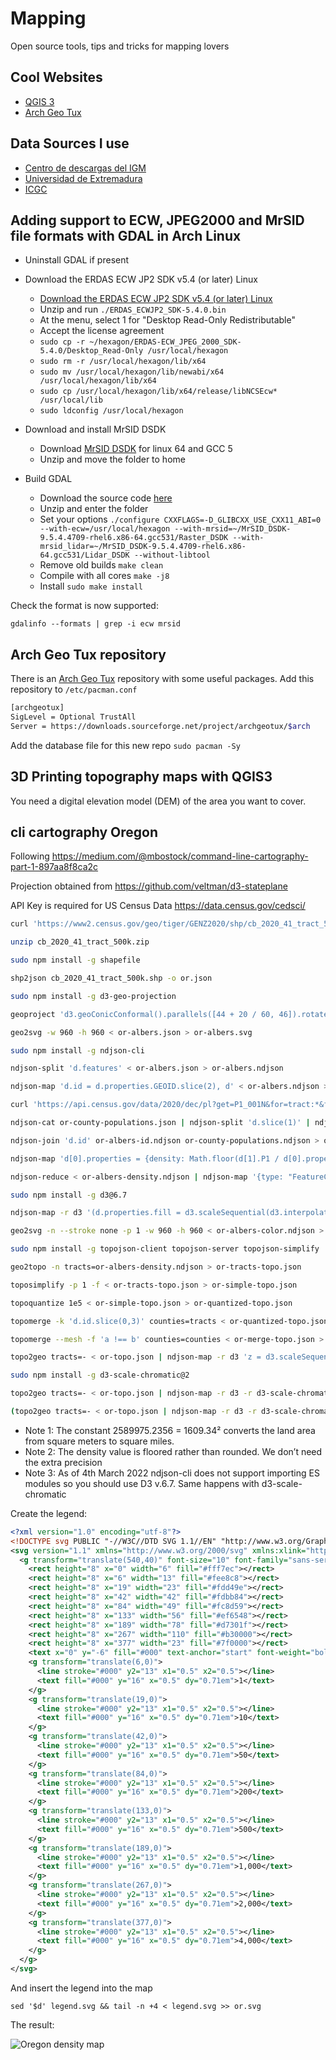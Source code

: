 # Mapping

Open source tools, tips and tricks for mapping lovers

## Cool Websites

- [QGIS 3](https://www.qgis.org/en/site/)
- [Arch Geo Tux](https://archgeotux.sourceforge.io/)

## Data Sources I use

- [Centro de descargas del IGM](http://centrodedescargas.cnig.es/CentroDescargas/)
- [Universidad de Extremadura](http://secad.unex.es/conocimiento/)
- [ICGC](https://www.icgc.cat/Descarregues)

## Adding support to ECW, JPEG2000 and MrSID file formats with GDAL in Arch Linux

- Uninstall GDAL if present

- Download the ERDAS ECW JP2 SDK v5.4 (or later) Linux
  - [Download the ERDAS ECW JP2 SDK v5.4 (or later) Linux](https://download.hexagongeospatial.com/downloads/ecw/erdas-ecw-jp2-sdk-v5-4-linux?result=true)
  - Unzip and run `./ERDAS_ECWJP2_SDK-5.4.0.bin`
  - At the menu, select 1 for "Desktop Read-Only Redistributable"
  - Accept the license agreement 
  - `sudo cp -r ~/hexagon/ERDAS-ECW_JPEG_2000_SDK-5.4.0/Desktop_Read-Only /usr/local/hexagon`
  - `sudo rm -r /usr/local/hexagon/lib/x64`
  - `sudo mv /usr/local/hexagon/lib/newabi/x64 /usr/local/hexagon/lib/x64`
  - `sudo cp /usr/local/hexagon/lib/x64/release/libNCSEcw* /usr/local/lib`
  - `sudo ldconfig /usr/local/hexagon`

- Download and install MrSID DSDK
  - Download [MrSID DSDK](https://www.extensis.com/support/developers) for linux 64 and GCC 5
  - Unzip and move the folder to home

- Build GDAL
  -  Download the source code [here](https://trac.osgeo.org/gdal/wiki/DownloadSource)
  -  Unzip and enter the folder
  -  Set your options `./configure CXXFLAGS=-D_GLIBCXX_USE_CXX11_ABI=0 --with-ecw=/usr/local/hexagon --with-mrsid=~/MrSID_DSDK-9.5.4.4709-rhel6.x86-64.gcc531/Raster_DSDK --with-mrsid_lidar=~/MrSID_DSDK-9.5.4.4709-rhel6.x86-64.gcc531/Lidar_DSDK --without-libtool`
  -  Remove old builds `make clean`
  -  Compile with all cores `make -j8`
  -  Install `sudo make install`

 Check the format is now supported:

`gdalinfo --formats | grep -i ecw mrsid`

## Arch Geo Tux repository

There is an [Arch Geo Tux](https://archgeotux.sourceforge.io/) repository with some useful packages. Add this repository to `/etc/pacman.conf`

```bash
[archgeotux]
SigLevel = Optional TrustAll
Server = https://downloads.sourceforge.net/project/archgeotux/$arch
```

Add the database file for this new repo `sudo pacman -Sy`

## 3D Printing topography maps with QGIS3

You need a digital elevation model (DEM) of the area you want to cover.

## cli cartography Oregon

Following <https://medium.com/@mbostock/command-line-cartography-part-1-897aa8f8ca2c>

Projection obtained from <https://github.com/veltman/d3-stateplane>

API Key is required for US Census Data https://data.census.gov/cedsci/

```bash
curl 'https://www2.census.gov/geo/tiger/GENZ2020/shp/cb_2020_41_tract_500k.zip' -o cb_2020_41_tract_500k.zip

unzip cb_2020_41_tract_500k.zip

sudo npm install -g shapefile

shp2json cb_2020_41_tract_500k.shp -o or.json

sudo npm install -g d3-geo-projection

geoproject 'd3.geoConicConformal().parallels([44 + 20 / 60, 46]).rotate([120 + 30 / 60, 0]).fitSize([960, 960], d)' < or.json > or-albers.json

geo2svg -w 960 -h 960 < or-albers.json > or-albers.svg

sudo npm install -g ndjson-cli

ndjson-split 'd.features' < or-albers.json > or-albers.ndjson

ndjson-map 'd.id = d.properties.GEOID.slice(2), d' < or-albers.ndjson > or-albers-id.ndjson

curl 'https://api.census.gov/data/2020/dec/pl?get=P1_001N&for=tract:*&for=county:*&in=state:41&key=c925e274479a21b29ebd41d4e86516edfa1cd9efERASETHIS' -o or-county-populations.json

ndjson-cat or-county-populations.json | ndjson-split 'd.slice(1)' | ndjson-map '{id: d[2]+d[3],P1: +d[0]}' > or-county-populations.ndjson

ndjson-join 'd.id' or-albers-id.ndjson or-county-populations.ndjson > or-albers-join.ndjson

ndjson-map 'd[0].properties = {density: Math.floor(d[1].P1 / d[0].properties.ALAND * 2589975.2356)}, d[0]' < or-albers-join.ndjson > or-albers-density.ndjson

ndjson-reduce < or-albers-density.ndjson | ndjson-map '{type: "FeatureCollection", features: d}' > or-albers-density.json

sudo npm install -g d3@6.7

ndjson-map -r d3 '(d.properties.fill = d3.scaleSequential(d3.interpolateViridis).domain([0, 4000])(d.properties.density), d)' < or-albers-density.ndjson > or-albers-color.ndjson

geo2svg -n --stroke none -p 1 -w 960 -h 960 < or-albers-color.ndjson > or-albers-color.svg

sudo npm install -g topojson-client topojson-server topojson-simplify

geo2topo -n tracts=or-albers-density.ndjson > or-tracts-topo.json

toposimplify -p 1 -f < or-tracts-topo.json > or-simple-topo.json

topoquantize 1e5 < or-simple-topo.json > or-quantized-topo.json

topomerge -k 'd.id.slice(0,3)' counties=tracts < or-quantized-topo.json > or-merge-topo.json

topomerge --mesh -f 'a !== b' counties=counties < or-merge-topo.json > or-topo.json

topo2geo tracts=- < or-topo.json | ndjson-map -r d3 'z = d3.scaleSequential(d3.interpolateViridis).domain([0,4000]),d.features.forEach(f => f.properties.fill = z(f.properties.density)),d' | ndjson-split 'd.features' | geo2svg -n --stroke none -p 1 -w 960 -h 960 > or-tracts-color.svg

sudo npm install -g d3-scale-chromatic@2

topo2geo tracts=- < or-topo.json | ndjson-map -r d3 -r d3-scale-chromatic 'z = d3.scaleThreshold().domain([1, 10, 50, 200, 500, 1000, 2000, 4000]).range(d3.schemeOrRd[9]),d.features.forEach(f => f.properties.fill = z(f.properties.density)),d' | ndjson-split 'd.features' | geo2svg -n --stroke none -p 1 -w 960 -h 960 > or-tracts-threshold.svg

(topo2geo tracts=- < or-topo.json | ndjson-map -r d3 -r d3-scale-chromatic 'z = d3.scaleThreshold().domain([1, 10, 50, 200, 500, 1000, 2000, 4000]).range(d3.schemeOrRd[9]),d.features.forEach(f => f.properties.fill = z(f.properties.density)),d' | ndjson-split 'd.features' ; topo2geo counties=- < or-topo.json | ndjson-map 'd.properties = {"stroke": "#000", "stroke-opacity": 0.3}, d') | geo2svg -n --stroke none -p 1 -w 960 -h 960 > or.svg
```

- Note 1: The constant 2589975.2356 = 1609.34² converts the land area from square meters to square miles.
- Note 2: The density value is floored rather than rounded. We don’t need the extra precision
- Note 3: As of 4th March 2022 ndjson-cli does not support importing ES modules so you should use D3 v.6.7. Same happens with d3-scale-chromatic 

Create the legend:

```svg
<?xml version="1.0" encoding="utf-8"?>
<!DOCTYPE svg PUBLIC "-//W3C//DTD SVG 1.1//EN" "http://www.w3.org/Graphics/SVG/1.1/DTD/svg11.dtd">
<svg version="1.1" xmlns="http://www.w3.org/2000/svg" xmlns:xlink="http://www.w3.org/1999/xlink" width="960" height="1100" viewBox="0 0 960 1100" fill="none">
  <g transform="translate(540,40)" font-size="10" font-family="sans-serif" text-anchor="middle">
    <rect height="8" x="0" width="6" fill="#fff7ec"></rect>
    <rect height="8" x="6" width="13" fill="#fee8c8"></rect>
    <rect height="8" x="19" width="23" fill="#fdd49e"></rect>
    <rect height="8" x="42" width="42" fill="#fdbb84"></rect>
    <rect height="8" x="84" width="49" fill="#fc8d59"></rect>
    <rect height="8" x="133" width="56" fill="#ef6548"></rect>
    <rect height="8" x="189" width="78" fill="#d7301f"></rect>
    <rect height="8" x="267" width="110" fill="#b30000"></rect>
    <rect height="8" x="377" width="23" fill="#7f0000"></rect>
    <text x="0" y="-6" fill="#000" text-anchor="start" font-weight="bold">Population per square mile</text>
    <g transform="translate(6,0)">
      <line stroke="#000" y2="13" x1="0.5" x2="0.5"></line>
      <text fill="#000" y="16" x="0.5" dy="0.71em">1</text>
    </g>
    <g transform="translate(19,0)">
      <line stroke="#000" y2="13" x1="0.5" x2="0.5"></line>
      <text fill="#000" y="16" x="0.5" dy="0.71em">10</text>
    </g>
    <g transform="translate(42,0)">
      <line stroke="#000" y2="13" x1="0.5" x2="0.5"></line>
      <text fill="#000" y="16" x="0.5" dy="0.71em">50</text>
    </g>
    <g transform="translate(84,0)">
      <line stroke="#000" y2="13" x1="0.5" x2="0.5"></line>
      <text fill="#000" y="16" x="0.5" dy="0.71em">200</text>
    </g>
    <g transform="translate(133,0)">
      <line stroke="#000" y2="13" x1="0.5" x2="0.5"></line>
      <text fill="#000" y="16" x="0.5" dy="0.71em">500</text>
    </g>
    <g transform="translate(189,0)">
      <line stroke="#000" y2="13" x1="0.5" x2="0.5"></line>
      <text fill="#000" y="16" x="0.5" dy="0.71em">1,000</text>
    </g>
    <g transform="translate(267,0)">
      <line stroke="#000" y2="13" x1="0.5" x2="0.5"></line>
      <text fill="#000" y="16" x="0.5" dy="0.71em">2,000</text>
    </g>
    <g transform="translate(377,0)">
      <line stroke="#000" y2="13" x1="0.5" x2="0.5"></line>
      <text fill="#000" y="16" x="0.5" dy="0.71em">4,000</text>
    </g>
  </g>
</svg>
```

And insert the legend into the map

`sed '$d' legend.svg && tail -n +4 < legend.svg >> or.svg`

The result: 

![Oregon density map](oregon-density-map/or.svg)
